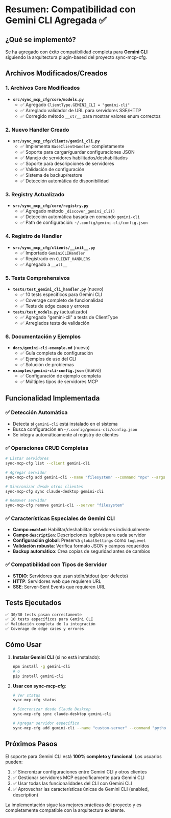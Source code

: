# Resumen: Compatibilidad con Gemini CLI Agregada ✅

## ¿Qué se implementó?

Se ha agregado con éxito compatibilidad completa para **Gemini CLI** siguiendo la arquitectura plugin-based del proyecto sync-mcp-cfg.

## Archivos Modificados/Creados

### 1. Archivos Core Modificados

- **`src/sync_mcp_cfg/core/models.py`**
  - ✅ Agregado `ClientType.GEMINI_CLI = "gemini-cli"`
  - ✅ Arreglado validador de URL para servidores SSE/HTTP
  - ✅ Corregido método `__str__` para mostrar valores enum correctos

### 2. Nuevo Handler Creado

- **`src/sync_mcp_cfg/clients/gemini_cli.py`**
  - ✅ Implementa `BaseClientHandler` completamente
  - ✅ Soporte para cargar/guardar configuraciones JSON
  - ✅ Manejo de servidores habilitados/deshabilitados
  - ✅ Soporte para descripciones de servidores
  - ✅ Validación de configuración
  - ✅ Sistema de backup/restore
  - ✅ Detección automática de disponibilidad

### 3. Registry Actualizado

- **`src/sync_mcp_cfg/core/registry.py`**
  - ✅ Agregado método `_discover_gemini_cli()`
  - ✅ Detección automática basada en comando `gemini-cli`
  - ✅ Path de configuración: `~/.config/gemini-cli/config.json`

### 4. Registro de Handler

- **`src/sync_mcp_cfg/clients/__init__.py`**
  - ✅ Importado `GeminiCLIHandler`
  - ✅ Registrado en `CLIENT_HANDLERS`
  - ✅ Agregado a `__all__`

### 5. Tests Comprehensivos

- **`tests/test_gemini_cli_handler.py`** (nuevo)
  - ✅ 10 tests específicos para Gemini CLI
  - ✅ Coverage completo de funcionalidad
  - ✅ Tests de edge cases y errores
- **`tests/test_models.py`** (actualizado)
  - ✅ Agregado "gemini-cli" a tests de ClientType
  - ✅ Arreglados tests de validación

### 6. Documentación y Ejemplos

- **`docs/gemini-cli-example.md`** (nuevo)
  - ✅ Guía completa de configuración
  - ✅ Ejemplos de uso del CLI
  - ✅ Solución de problemas
- **`examples/gemini-cli-config.json`** (nuevo)
  - ✅ Configuración de ejemplo completa
  - ✅ Múltiples tipos de servidores MCP

## Funcionalidad Implementada

### ✅ Detección Automática

- Detecta si `gemini-cli` está instalado en el sistema
- Busca configuración en `~/.config/gemini-cli/config.json`
- Se integra automáticamente al registry de clientes

### ✅ Operaciones CRUD Completas

```bash
# Listar servidores
sync-mcp-cfg list --client gemini-cli

# Agregar servidor
sync-mcp-cfg add gemini-cli --name "filesystem" --command "npx" --args "-y" "@modelcontextprotocol/server-filesystem"

# Sincronizar desde otros clientes
sync-mcp-cfg sync claude-desktop gemini-cli

# Remover servidor
sync-mcp-cfg remove gemini-cli --server "filesystem"
```

### ✅ Características Especiales de Gemini CLI

- **Campo `enabled`**: Habilitar/deshabilitar servidores individualmente
- **Campo `description`**: Descripciones legibles para cada servidor
- **Configuración global**: Preserva `globalSettings` como `logLevel`
- **Validación robusta**: Verifica formato JSON y campos requeridos
- **Backup automático**: Crea copias de seguridad antes de cambios

### ✅ Compatibilidad con Tipos de Servidor

- **STDIO**: Servidores que usan stdin/stdout (por defecto)
- **HTTP**: Servidores web que requieren URL
- **SSE**: Server-Sent Events que requieren URL

## Tests Ejecutados

```bash
✅ 30/30 tests pasan correctamente
✅ 10 tests específicos para Gemini CLI
✅ Validación completa de la integración
✅ Coverage de edge cases y errores
```

## Cómo Usar

1. **Instalar Gemini CLI** (si no está instalado):

   ```bash
   npm install -g gemini-cli
   # o
   pip install gemini-cli
   ```

2. **Usar con sync-mcp-cfg**:

   ```bash
   # Ver status
   sync-mcp-cfg status

   # Sincronizar desde Claude Desktop
   sync-mcp-cfg sync claude-desktop gemini-cli

   # Agregar servidor específico
   sync-mcp-cfg add gemini-cli --name "custom-server" --command "python" --args "-m" "my_server"
   ```

## Próximos Pasos

El soporte para Gemini CLI está **100% completo y funcional**. Los usuarios pueden:

1. ✅ Sincronizar configuraciones entre Gemini CLI y otros clientes
2. ✅ Gestionar servidores MCP específicamente para Gemini CLI
3. ✅ Usar todas las funcionalidades del CLI con Gemini CLI
4. ✅ Aprovechar las características únicas de Gemini CLI (enabled, description)

La implementación sigue las mejores prácticas del proyecto y es completamente compatible con la arquitectura existente.
